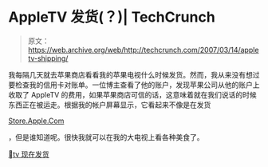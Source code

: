 # AppleTV 发货(？)| TechCrunch

> 原文：<https://web.archive.org/web/http://techcrunch.com/2007/03/14/appletv-shipping/>

我每隔几天就去苹果商店看看我的苹果电视什么时候发货。然而，我从来没有想过要检查我的信用卡对账单。一位博主查看了他的账户，发现苹果公司从他的账户上收取了 AppleTV 的费用，如果苹果商店可信的话，这意味着就在我们说话的时候东西正在被运走。根据我的帐户屏幕显示，它看起来不像是在发货

[Store.Apple.Com](https://web.archive.org/web/20151001135534/http://store.apple.com/1-800-MY-APPLE/WebObjects/AppleStore)

，但是谁知道呢。很快我就可以在我的大电视上看各种美食了。

[tv 现在发货](https://web.archive.org/web/20151001135534/http://gwhiz.wordpress.com/2007/03/13/%EF%A3%BFtv/)
